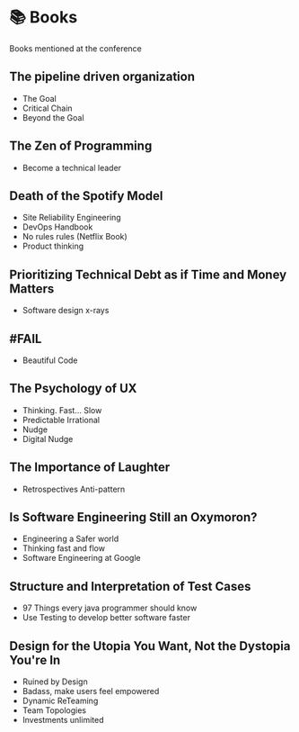 # 📚 Books

Books mentioned at the conference


## The pipeline driven organization

* The Goal
* Critical Chain
* Beyond the Goal


## The Zen of Programming

* Become a technical leader


## Death of the Spotify Model

* Site Reliability Engineering
* DevOps Handbook
* No rules rules (Netflix Book)
* Product thinking


## Prioritizing Technical Debt as if Time and Money Matters

* Software design x-rays


## #FAIL

* Beautiful Code


## The Psychology of UX

* Thinking. Fast... Slow
* Predictable Irrational
* Nudge
* Digital Nudge


## The Importance of Laughter

* Retrospectives Anti-pattern


## Is Software Engineering Still an Oxymoron?

* Engineering a Safer world
* Thinking fast and flow
* Software Engineering at Google


## Structure and Interpretation of Test Cases

* 97 Things every java programmer should know
* Use Testing to develop better software faster


## Design for the Utopia You Want, Not the Dystopia You're In

* Ruined by Design
* Badass, make users feel empowered
* Dynamic ReTeaming
* Team Topologies
* Investments unlimited
